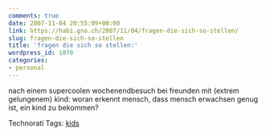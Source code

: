 ```yaml
---
comments: true
date: 2007-11-04 20:55:09+00:00
link: https://habi.gna.ch/2007/11/04/fragen-die-sich-so-stellen/
slug: fragen-die-sich-so-stellen
title: 'fragen die sich so stellen:'
wordpress_id: 1070
categories:
- personal
---
```


nach einem supercoolen wochenendbesuch bei freunden mit (extrem gelungenem) kind: woran erkennt mensch, dass mensch erwachsen genug ist, ein kind zu bekommen?



Technorati Tags: [kids](http://www.technorati.com/tag/kids)
